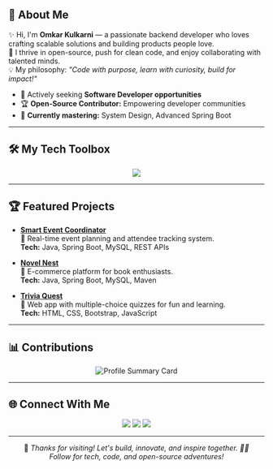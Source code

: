 ## 👋 About Me

✨ Hi, I'm **Omkar Kulkarni** — a passionate backend developer who loves crafting scalable solutions and building products people love.  
🚀 I thrive in open-source, push for clean code, and enjoy collaborating with talented minds.  
💡 My philosophy: _"Code with purpose, learn with curiosity, build for impact!"_

- 💼 Actively seeking **Software Developer opportunities**  
- 🏆 **Open-Source Contributor:** Empowering developer communities  
- 🧠 **Currently mastering:** System Design, Advanced Spring Boot

---

## 🛠️ My Tech Toolbox

<p align="center">
  <img src="https://skillicons.dev/icons?i=java,spring,hibernate,mysql,html,css,js,bootstrap,git,github,postman,idea,vscode" />
</p>

---

## 🏆 Featured Projects

- [**Smart Event Coordinator**](https://github.com/omkarkulkarni2704/Smart-Event-Coordinator)  
  📌 Real-time event planning and attendee tracking system.  
  **Tech:** Java, Spring Boot, MySQL, REST APIs  

- [**Novel Nest**](https://github.com/omkarkulkarni2704/NovelNest)  
  📌 E-commerce platform for book enthusiasts.  
  **Tech:** Java, Spring Boot, MySQL, Maven  

- [**Trivia Quest**](https://github.com/omkarkulkarni2704/Trivia-Quest)  
  📌 Web app with multiple-choice quizzes for fun and learning.  
  **Tech:** HTML, CSS, Bootstrap, JavaScript  

---

## 📊 Contributions
<p align="center">
  <img src="https://github-profile-summary-cards.vercel.app/api/cards/profile-details?username=omkarkulkarni2704&theme=github_dark" alt="Profile Summary Card" />
</p>

---

## 🌐 Connect With Me

<p align="center">
  <a href="https://www.linkedin.com/in/omkarkulkarni-dev/"><img src="https://img.shields.io/badge/LinkedIn-%40omkarkulkarni-0c66c3.svg?style=for-the-badge&logo=linkedin" /></a>
  <a href="mailto:omkarkulkarni2704@gmail.com"><img src="https://img.shields.io/badge/Gmail-Contact%20Me-D14836?style=for-the-badge&logo=gmail&logoColor=white" /></a>
  <img src="https://komarev.com/ghpvc/?username=omkarkulkarni2704&label=Profile%20Views&color=0e75b6&style=for-the-badge" />
</p>

---

<p align="center">
  🌟 <em>Thanks for visiting! Let's build, innovate, and inspire together. 🚀🔥</em><br/>
  <em>Follow for tech, code, and open-source adventures!</em>
</p>

